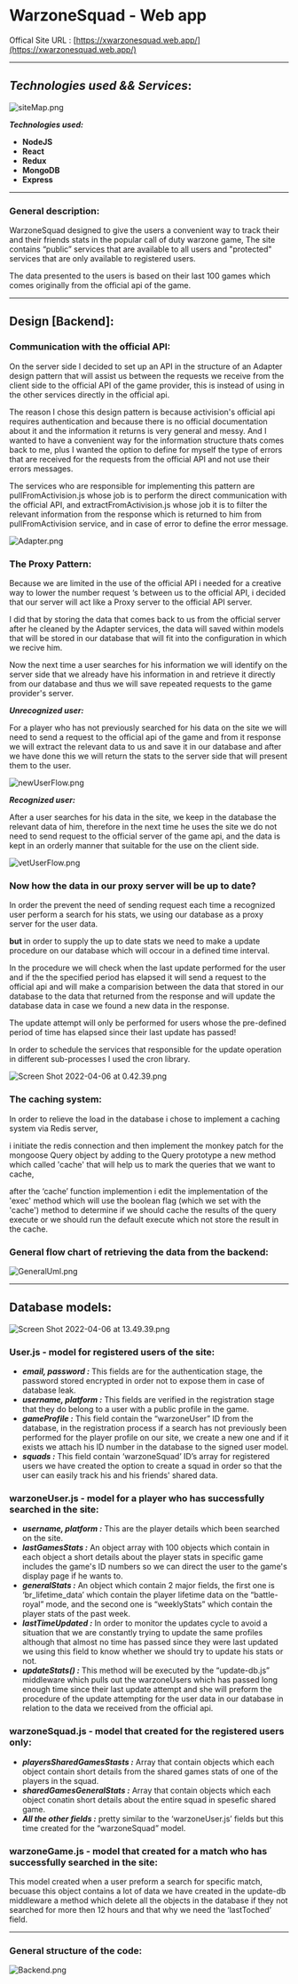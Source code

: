 # WarzoneSquad - Web app
Offical Site URL : [https://xwarzonesquad.web.app/](https://xwarzonesquad.web.app/)

---

## ***Technologies used && Services***:

![siteMap.png](readme%20(1)%20d20e353290fd41de9eae857a44884014/siteMap.png)

***Technologies used:***

- **NodeJS**
- **React**
- **Redux**
- **MongoDB**
- **Express**

---

### General description:

WarzoneSquad designed to give the users a convenient way to track their and their friends stats in the popular call of duty warzone game,
The site contains “public” services that are available to all users and "protected" services that are only available to registered users.

The data presented to the users is based on their last 100 games which comes originally from the official api of the game.

---

## Design [Backend]:

### Communication with the official API:

On the server side I decided to set up an API in the structure of an Adapter design pattern that will assist us between the requests we receive from the client side to the official API of the game provider, this is instead of using in the other services directly in the official api.

The reason I chose this design pattern is because activision's official api requires authentication and because there is no official documentation about it and the information it returns is very general and messy. And I wanted to have a convenient way for the information structure thats comes back to me, plus I wanted the option to define for myself the type of errors that are received for the requests from the official API and not use their errors messages.

The services who are responsible for implementing this pattern are pullFromActivision.js whose job is to perform the direct communication with the official API, and extractFromActivision.js whose job it is to filter the relevant information from the response which is returned to him from pullFromActivision service, and in case of error to define the error message.

![Adapter.png](readme%20(1)%20d20e353290fd41de9eae857a44884014/Adapter.png)

### The Proxy Pattern:

Because we are limited in the use of the official API i needed for a creative way to lower the number request ‘s between us to the official API, i decided that our server will act like a Proxy server to the official API server.

I did that by storing the data that comes back to us from the official server after he cleaned by the Adapter services, the data will saved within models that will be stored in our database that will fit into the configuration in which we recive him.

Now the next time a user searches for his information we will identify on the server side that we already have his information in  and retrieve it directly from our database and thus we will save repeated requests to the game provider's server.

***Unrecognized user:***

For a player who has not previously searched for his data on the site we will need to send a request to the official api of the game and from it response we will extract the relevant data to us and save it in our database and after we have done this we will return the stats to the server side that will present them to the user.

![newUserFlow.png](readme%20(1)%20d20e353290fd41de9eae857a44884014/newUserFlow.png)

***Recognized user:***

After a user searches for his data in the site, we keep in the database the relevant data of him, therefore in the next time he uses the site we do not need to send request to the official server of the game api, and the data is kept in an orderly manner that suitable for the use on the client side.

![vetUserFlow.png](readme%20(1)%20d20e353290fd41de9eae857a44884014/vetUserFlow.png)

### Now how the data in our proxy server will be up to date?

In order the prevent the need of sending request each time a recognized user perform a search for his stats, we using our database as a proxy server for the user data.

**but** in order to supply the up to date stats we need to make a update procedure on our database which will occour in a defined time interval.

In the procedure we will check when the last update performed for the user and if the the specified period has elapsed it will send a request to the official api and will make a comparision between the data that stored in our database to the data that returned from the response and will update the database data in case we found a new data in the response.

The update attempt will only be performed for users whose the pre-defined period of time has elapsed since their last update has passed!

In order to schedule the services that responsible for the update operation in different sub-processes I used the cron library.

![Screen Shot 2022-04-06 at 0.42.39.png](readme%20(1)%20d20e353290fd41de9eae857a44884014/Screen_Shot_2022-04-06_at_0.42.39.png)

### The caching system:

In order to relieve the load in the database i chose to implement a caching system via Redis server, 

i initiate the redis connection and then implement the monkey patch for the mongoose Query object by adding to the Query prototype a new method which called 'cache' that will help us to mark the queries that we want to cache,

after the ‘cache’ function implemention i edit the implementation of the 'exec' method which will use the boolean flag (which we set with the 'cache') method to determine if we should cache the results of the query execute or we should run the default execute which not store the result in the cache.

### General flow chart of retrieving the data from the backend:

![GeneralUml.png](readme%20(1)%20d20e353290fd41de9eae857a44884014/GeneralUml.png)

---

## Database models:

![Screen Shot 2022-04-06 at 13.49.39.png](readme%20(1)%20d20e353290fd41de9eae857a44884014/Screen_Shot_2022-04-06_at_13.49.39.png)

### User.js - model for registered users of the site:

- ***email, password :*** This fields are for the authentication stage, the password stored encrypted in order not to expose them in case of database leak.
- ***username, platform :*** This fields are verified in the registration stage that they do belong to a user with a public profile in the game.
- ***gameProfile :*** This field contain the “warzoneUser” ID from the database, in the registration process if a search has not previously been performed for the player profile on our site, we create a new one and if it exists we attach his ID number in the database to the signed user model.
- ***squads :*** This field contain ‘warzoneSquad’ ID’s array for registered users we have created the option to create a squad in order so that the user can easily track his and his friends' shared data.

### warzoneUser.js - model for a player who has successfully searched in the site:

- ***username, platform :*** This are the player details which been searched on the site.
- ***lastGamesStats :*** An object array with 100 objects which contain in each object a short details about the player stats in specific game includes the game's ID numbers so we can direct the user to the game's display page if he wants to.
- ***generalStats :*** An object which contain 2 major fields, the first one is ‘br_lifetime_data’ which contain the player lifetime data on the “battle-royal” mode, and the second one is “weeklyStats” which contain the player stats of the past week.
- ***lastTimeUpdated :*** In order to monitor the updates cycle to avoid a situation that we are constantly trying to update the same profiles although that almost no time has passed since they were last updated we using this field to know whether we should try to update his stats or not.
- ***updateStats() :*** This method will be executed by the “update-db.js” middleware which pulls out the warzoneUsers which has passed long enough time since their last update attempt and she will preform the procedure of the update attempting for the user data in our database in relation to the data we received from the official api.

### warzoneSquad.js - model that created for the registered users only:

- ***playersSharedGamesStasts :*** Array that contain objects which each object contain short details from the shared games stats of one of the players in the squad.
- ***sharedGamesGeneralStats :*** Array that contain objects which each object conatin short details about the entire squad in spesefic shared game.
- ***All the other fields :*** pretty similar to the ‘warzoneUser.js’ fields but this time created for the “warzoneSquad” model.

### warzoneGame.js - model that created for a match who has successfully searched in the site:

This model created when a user preform a search for specific match, becuase this object contains a lot of data we have created in the update-db middleware a method which delete all the objects in the database if they not searched for more then 12 hours and that why we need the ‘lastToched’ field.

---

### General structure of the code:

![Backend.png](readme%20(1)%20d20e353290fd41de9eae857a44884014/Backend.png)